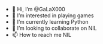 - 👋 Hi, I’m @GaLaX000
- 👀 I’m interested in playing games
- 🌱 I’m currently learning Python
- 💞️ I’m looking to collaborate on NIL
- 📫 How to reach me NIL

<!---
GaLaX000/GaLaX000 is a ✨ special ✨ repository because its `README.md` (this file) appears on your GitHub profile.
You can click the Preview link to take a look at your changes.
--->
